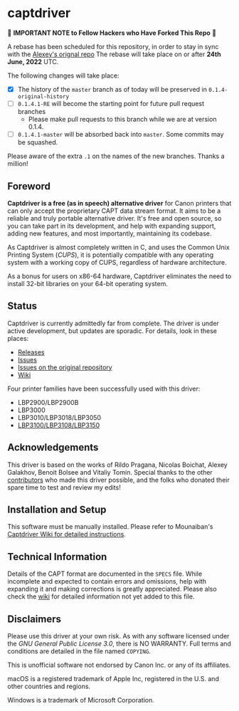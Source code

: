 # captdriver

📣 **IMPORTANT NOTE to Fellow Hackers who Have Forked This Repo** 📣

A rebase has been scheduled for this repository, in order to stay in
sync with the [Alexey's orignal repo](https://github.com/agalakhov/captdriver/commits/master)
The rebase will take place on or after **24th June, 2022** UTC.

The following changes will take place:

- [x] The history of the `master` branch as of today will be preserved in `0.1.4-original-history`
- [ ] `0.1.4.1-RE` will become the starting point for future pull request branches
  - Please make pull requests to this branch while we are at version 0.1.4.   
- [ ] `0.1.4.1-master` will be absorbed back into `master`. Some commits may be squashed.

Please aware of the extra `.1` on the names of the new branches. Thanks a million!

## Foreword
**Captdriver is a free (as in speech) alternative driver** for Canon 
printers that can only accept the proprietary CAPT data stream format.
It aims to be a reliable and truly portable alternative driver. 
It's free and open source, so you can take part in its development, 
and help with expanding support, adding new features, and most importantly,
maintaining its codebase.

As Captdriver is almost completely written in C, and uses the 
Common Unix Printing System (*CUPS*), it is potentially compatible
with any operating system with a working copy of CUPS, regardless of
hardware architecture.

As a bonus for users on x86-64 hardware, Captdriver eliminates the
need to install 32-bit libraries on your 64-bit operating system.

## Status
Captdriver is currently admittedly far from complete. The driver is
under active development, but updates are sporadic. For details, look
in these places:

* [Releases](https://github.com/mounaiban/captdriver/releases)
* [Issues](https://github.com/mounaiban/captdriver/issues)
* [Issues on the original repository](https://github.com/agalakhov/captdriver/issues)
* [Wiki](https://github.com/mounaiban/captdriver/wiki)

Four printer families have been successfully used with this driver:

* LBP2900/LBP2900B
* LBP3000
* LBP3010/LBP3018/LBP3050
* [LBP3100/LBP3108/LBP3150](https://github.com/agalakhov/captdriver/issues/13)

## Acknowledgements
This driver is based on the works of Rildo Pragana, Nicolas Boichat,
Alexey Galakhov, Benoit Bolsee and Vitaliy Tomin. Special thanks to
the other [contributors](https://github.com/agalakhov/captdriver/graphs/contributors)
who made this driver possible, and the folks who donated their spare
time to test and review my edits!

## Installation and Setup
This software must be manually installed. Please refer to Mounaiban's
[Captdriver Wiki for detailed instructions](https://github.com/mounaiban/captdriver/wiki/Building-and-Installing-captdriver:-A-Unified-Guide).

## Technical Information
Details of the CAPT format are documented in the `SPECS` file.
While incomplete and expected to contain errors and omissions, 
help with expanding it and making corrections is greatly 
appreciated. Please also check the [wiki] for detailed information 
not yet added to this file.

## Disclaimers
Please use this driver at your own risk. As with any software licensed
under the *GNU General Public License 3.0*, there is NO WARRANTY.
Full terms and conditions are detailed in the file named `COPYING`.

This is unofficial software not endorsed by Canon Inc. or any of its
affiliates.

macOS is a registered trademark of Apple Inc, registered in the U.S. and other countries and regions.

Windows is a trademark of Microsoft Corporation.

[ibm]: https://www-01.ibm.com/support/docview.wss?uid=nas8N1019527 "IBM. IBM Information on Printers by Canon. IBM Support. 
Reference #N1019527. Updated 2017-03-28."

[wiki]: https://github.com/mounaiban/captdriver/wiki "Mounaiban's captdriver Wiki."
